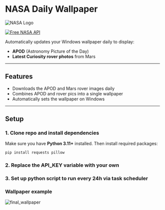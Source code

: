 # NASA Daily Wallpaper

![NASA Logo](https://upload.wikimedia.org/wikipedia/commons/e/e5/NASA_logo.svg)

[![Free NASA API](https://img.shields.io/badge/NASA-API-blue?logo=nasa&logoColor=white)](https://api.nasa.gov/)

Automatically updates your Windows wallpaper daily to display:  

- **APOD** (Astronomy Picture of the Day)  
- **Latest Curiosity rover photos** from Mars  

---

## Features

- Downloads the APOD and Mars rover images daily  
- Combines APOD and rover pics into a single wallpaper  
- Automatically sets the wallpaper on Windows  

---

## Setup

### 1. Clone repo and install dependencies

Make sure you have **Python 3.11+** installed. Then install required packages:

```bash
pip install requests pillow
```

### 2. Replace the API_KEY variable with your own

### 3. Set up python script to run every 24h via task scheduler

### Wallpaper example

![final_wallpaper](https://github.com/user-attachments/assets/0564b687-047c-42f6-931d-7952c1d14268)

